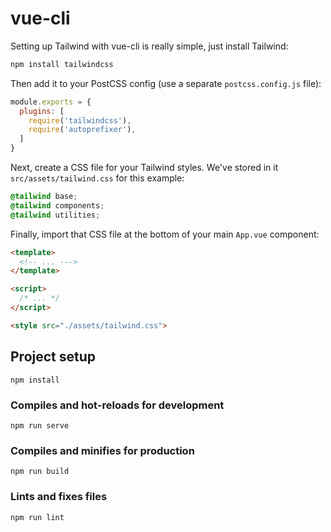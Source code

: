 # vue-cli

Setting up Tailwind with vue-cli is really simple, just install Tailwind:

```sh
npm install tailwindcss
```

Then add it to your PostCSS config (use a separate `postcss.config.js` file):

```js
module.exports = {
  plugins: [
    require('tailwindcss'),
    require('autoprefixer'),
  ]
}
```

Next, create a CSS file for your Tailwind styles. We've stored in it `src/assets/tailwind.css` for this example:

```css
@tailwind base;
@tailwind components;
@tailwind utilities;
```

Finally, import that CSS file at the bottom of your main `App.vue` component:

```html
<template>
  <!-- ... --->
</template>

<script>
  /* ... */
</script>

<style src="./assets/tailwind.css">
```

## Project setup
```
npm install
```

### Compiles and hot-reloads for development
```
npm run serve
```

### Compiles and minifies for production
```
npm run build
```

### Lints and fixes files
```
npm run lint
```
